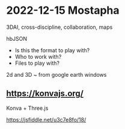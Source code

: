 # 2022-12-15 Mostapha

3DAI, cross-discipline, collaboration, maps

hbJSON

* Is this the format to play with?
* Who to work with?
* Files to play with?


2d and 3D ~ from google earth
windows

## https://konvajs.org/

Konva + Three.js

https://jsfiddle.net/u3c7e8fo/18/